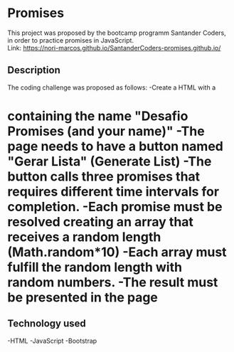 # Promises
This project was proposed by the bootcamp programm Santander Coders, in order to practice promises in JavaScript.
<br>
Link: https://nori-marcos.github.io/SantanderCoders-promises.github.io/

## Description
The coding challenge was proposed as follows:
-Create a HTML with a <h1> containing the name "Desafio Promises (and your name)"
-The page needs to have a button named "Gerar Lista" (Generate List)
-The button calls three promises that requires different time intervals for completion.
-Each promise must be resolved creating an array that receives a random length (Math.random*10)
-Each array must fulfill the random length with random numbers.
-The result must be presented in the page
  
## Technology used
  -HTML
  -JavaScript
  -Bootstrap
  
